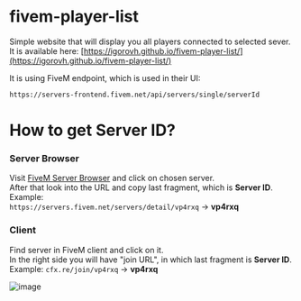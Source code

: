# fivem-player-list

Simple website that will display you all players connected to selected sever.
It is available here: [https://igorovh.github.io/fivem-player-list/](https://igorovh.github.io/fivem-player-list/)

It is using FiveM endpoint, which is used in their UI:

```
https://servers-frontend.fivem.net/api/servers/single/serverId
```

# How to get Server ID?  
### Server Browser
Visit [FiveM Server Browser](https://servers.fivem.net/) and click on chosen server.  
After that look into the URL and copy last fragment, which is **Server ID**. Example:  
`https://servers.fivem.net/servers/detail/vp4rxq` -> **vp4rxq**
### Client
Find server in FiveM client and click on it.  
In the right side you will have "join URL", in which last fragment is **Server ID**. Example:
`cfx.re/join/vp4rxq` -> **vp4rxq**  
  
![image](https://github.com/igorovh/fivem-player-list/assets/37638480/cc4427f2-9fb0-4a9a-822b-db3344845b21)

